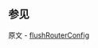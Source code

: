 ## 参见

原文 - [flushRouterConfig]( https://docs.mongodb.com/manual/reference/command/flushRouterConfig/ )

